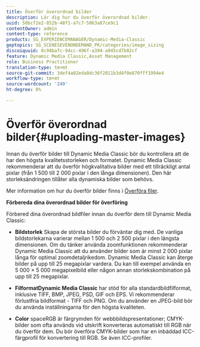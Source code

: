 ```yaml
---
title: Överför överordnad bilder
description: Lär dig hur du överför överordnad bilder.
uuid: 50bcf2e2-852b-48f1-a7c7-5063a87ce9c1
contentOwner: admin
content-type: reference
products: SG_EXPERIENCEMANAGER/Dynamic-Media-Classic
geptopics: SG_SCENESEVENONDEMAND_PK/categories/image_sizing
discoiquuid: 8c94bafc-94cc-496f-a394-a945cd7b02cf
feature: Dynamic Media Classic,Asset Management
role: Business Practitioner
translation-type: tm+mt
source-git-commit: 3def4a02eda8dc36f2811b3d4f0e870fff1994e4
workflow-type: tm+mt
source-wordcount: '249'
ht-degree: 0%

---
```



# Överför överordnad bilder{#uploading-master-images}

Innan du överför bilder till Dynamic Media Classic bör du kontrollera att de har den högsta kvalitetsstorleken och formatet. Dynamic Media Classic rekommenderar att du överför högkvalitativa bilder med ett tillräckligt antal pixlar (från 1 500 till 2 000 pixlar i den långa dimensionen). Den här storleksändringen tillåter alla dynamiska bilder som behövs.

Mer information om hur du överför bilder finns i [Överföra filer](uploading-files.md#uploading_files).

**Förbereda dina överordnad bilder för överföring**

Förbered dina överordnad bildfiler innan du överför dem till Dynamic Media Classic:

* **Bildstorlek**
Skapa de största bilder du förväntar dig med. De vanliga bildstorlekarna varierar mellan 1 500 och 2 500 pixlar i den längsta dimensionen. Om du tänker använda zoomfunktionen rekommenderar Dynamic Media Classic att du använder bilder som är minst 2 000 pixlar långa för optimal zoomdetaljrikedom. Dynamic Media Classic kan återge bilder på upp till 25 megapixlar vardera. Du kan till exempel använda en 5 000 × 5 000 megapixelbild eller någon annan storlekskombination på upp till 25 megapixlar.

* **FilformatDynamic Media Classic**
har stöd för alla standardbildfilformat, inklusive TIFF, BMP, JPEG, PSD, GIF och EPS. Vi rekommenderar förlustfria bildformat - TIFF och PNG. Om du använder en JPEG-bild bör du använda inställningarna för den högsta kvaliteten.

* **Color**
spaceRGB är färgrymden för webbbildspresentationer; CMYK-bilder som ofta används vid utskrift konverteras automatiskt till RGB när du överför dem. Du bör överföra CMYK-bilder som har en inbäddad ICC-färgprofil för konvertering till RGB. Se även ICC-profiler.
